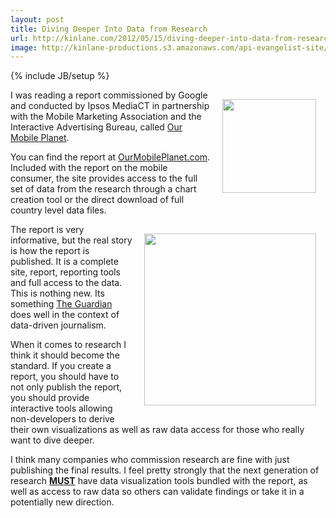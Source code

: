 ```yaml
---
layout: post
title: Diving Deeper Into Data from Research
url: http://kinlane.com/2012/05/15/diving-deeper-into-data-from-research/
image: http://kinlane-productions.s3.amazonaws.com/api-evangelist-site/blog/Our-Mobile-Planet.png
---
```

{% include JB/setup %}
<p><img style="padding: 15px;" src="http://kinlane-productions.s3.amazonaws.com/Our-Mobile-Planet.png" alt="" width="150" align="right" /></p>
<p>I was reading a report commissioned by Google and conducted by Ipsos MediaCT in partnership with the Mobile Marketing Association and the Interactive Advertising Bureau, called <a title="Our Mobile Planet" href="http://www.ourmobileplanet.com/en/">Our Mobile Planet</a>.</p>
<p>You can find the report at <a title="Our Mobile Planet" href="http://www.ourmobileplanet.com/en/">OurMobilePlanet.com</a>. Included with the report on the mobile consumer, the site provides access to the full set of data from the research through a chart creation tool or the direct download of full country level data files.</p>
<p><img style="padding: 15px;" src="http://kinlane-productions.s3.amazonaws.com/Our-Mobile-Planet-Chart.png" alt="" width="275" align="right" /></p>
<p>The report is very informative, but the real story is how the report is published.  It is a complete site, report, reporting tools and full access to the data.  This is nothing new.  Its something <a title="The Guardian" href="http://www.guardian.co.uk/data">The Guardian</a> does well in the context of data-driven journalism.</p>
<p>When it comes to research I think it should become the standard.  If you create a report, you should have to not only publish the report, you should provide interactive tools allowing non-developers to derive their own visualizations as well as raw data access for those who really want to dive deeper.</p>
<p>I think many companies who commission research are fine with just publishing the final results.  I feel pretty strongly that the next generation of research <strong><span style="text-decoration: underline;">MUST</span></strong> have data visualization tools bundled with the report, as well as access to raw data so others can validate findings or take it in a potentially new direction.</p>